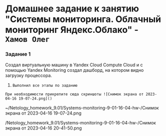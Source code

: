 # Домашнее задание к занятию "Системы мониторинга. Облачный мониторинг Яндекс.Облако" - `Хамов Олег`

### Задание 1

Создал виртуальную машину в Yandex Cloud Compute Cloud и с помощью Yandex Monitoring создал дашборд, на котором видно загрузку процессора.

1. `Выполнил все этапы по заданию`

`При необходимости прикрепитe сюда скриншоты
![Снимок экрана от 2023-04-16 19-07-24.png]()`

~/Netology_homework_9.01/Systems-monitoring-9-01-16-04-hw-/Снимок экрана от 2023-04-16 19-07-24.png

/Netology_homework_9.01/Systems-monitoring-9-01-16-04-hw-/Снимок экрана от 2023-04-16 20-41-50.png




















